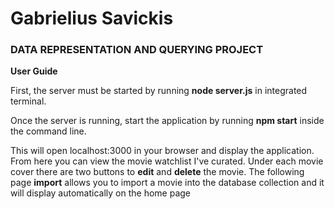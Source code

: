 <h1>Gabrielius Savickis</h1>
<h3>DATA REPRESENTATION AND QUERYING PROJECT</h3>
<p><b>User Guide</b></p>
<p>First, the server must be started by running <b>node server.js</b> in integrated terminal.</p>
<p>Once the server is running, start the application by running <b>npm start</b> inside the command line.</p>
<p>This will open localhost:3000 in your browser and display the application. From here you can view the movie watchlist I've curated. Under each movie cover there are two buttons to <b>edit</b> and <b>delete</b> the movie. The following page <b>import</b> allows you to import a movie into the database collection and it will display automatically on the home page</p>
